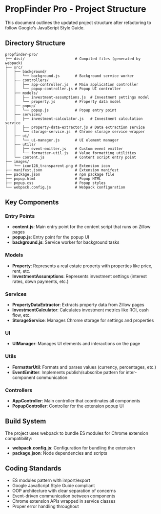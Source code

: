 # PropFinder Pro - Project Structure

This document outlines the updated project structure after refactoring to follow Google's JavaScript Style Guide.

## Directory Structure

```
propfinder-pro/
├── dist/                       # Compiled files (generated by webpack)
├── src/
│   ├── background/
│   │   └── background.js       # Background service worker
│   ├── controllers/
│   │   ├── app-controller.js   # Main application controller
│   │   └── popup-controller.js # Popup UI controller
│   ├── models/
│   │   ├── investment-assumptions.js  # Investment settings model
│   │   └── property.js         # Property data model
│   ├── popup/
│   │   └── popup.js            # Popup entry point
│   ├── services/
│   │   ├── investment-calculator.js   # Investment calculation service
│   │   ├── property-data-extractor.js # Data extraction service
│   │   └── storage-service.js  # Chrome storage service wrapper
│   ├── ui/
│   │   └── ui-manager.js       # UI element manager
│   ├── utils/
│   │   ├── event-emitter.js    # Custom event emitter
│   │   └── formatter-util.js   # Value formatting utilities
│   └── content.js              # Content script entry point
├── images/
│   └── icon128_transparent.png # Extension icon
├── manifest.json               # Extension manifest
├── package.json                # npm package file
├── popup.html                  # Popup HTML
├── popup.css                   # Popup styles
└── webpack.config.js           # Webpack configuration
```

## Key Components

### Entry Points

- **content.js**: Main entry point for the content script that runs on Zillow pages
- **popup.js**: Entry point for the popup UI
- **background.js**: Service worker for background tasks

### Models

- **Property**: Represents a real estate property with properties like price, rent, etc.
- **InvestmentAssumptions**: Represents investment settings (interest rates, down payments, etc.)

### Services

- **PropertyDataExtractor**: Extracts property data from Zillow pages
- **InvestmentCalculator**: Calculates investment metrics like ROI, cash flow, etc.
- **StorageService**: Manages Chrome storage for settings and properties

### UI

- **UIManager**: Manages UI elements and interactions on the page

### Utils

- **FormatterUtil**: Formats and parses values (currency, percentages, etc.)
- **EventEmitter**: Implements publish/subscribe pattern for inter-component communication

### Controllers

- **AppController**: Main controller that coordinates all components
- **PopupController**: Controller for the extension popup UI

## Build System

The project uses webpack to bundle ES modules for Chrome extension compatibility:

- **webpack.config.js**: Configuration for bundling the extension
- **package.json**: Node dependencies and scripts

## Coding Standards

- ES modules pattern with import/export
- Google JavaScript Style Guide compliant
- OOP architecture with clear separation of concerns
- Event-driven communication between components
- Chrome extension APIs wrapped in service classes
- Proper error handling throughout